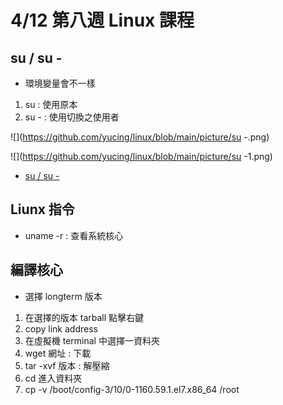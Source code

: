# 4/12 第八週 Linux 課程

## su / su - 
* 環境變量會不一樣
1. su : 使用原本
2. su - : 使用切換之使用者

![](https://github.com/yucing/linux/blob/main/picture/su -.png)

![](https://github.com/yucing/linux/blob/main/picture/su -1.png)

* [su / su -](https://registerboy.pixnet.net/blog/post/30355556)

## Liunx 指令
* uname -r : 查看系統核心

## 編譯核心
* 選擇 longterm 版本
1. 在選擇的版本 tarball 點擊右鍵
2. copy link address
3. 在虛擬機 terminal 中選擇一資料夾
4. wget 網址 : 下載
5. tar -xvf 版本 : 解壓縮
6. cd 進入資料夾
7. cp -v /boot/config-3/10/0-1160.59.1.el7.x86_64 /root